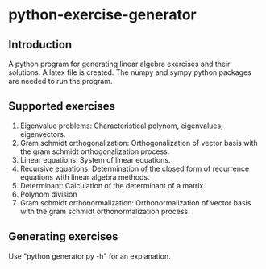 # python-exercise-generator

## Introduction
A python program for generating linear algebra exercises and their solutions.
A latex file is created.
The numpy and sympy python packages are needed to run the program.

## Supported exercises
1. Eigenvalue problems: Characteristical polynom, eigenvalues, eigenvectors.
2. Gram schmidt orthogonalization: Orthogonalization of vector basis with the gram schmidt orthogonalization process.
3. Linear equations: System of linear equations.
4. Recursive equations: Determination of the closed form of recurrence equations with linear algebra methods.
5. Determinant: Calculation of the determinant of a matrix.
6. Polynom division
7. Gram schmidt orthonormalization: Orthonormalization of vector basis with the gram schmidt orthonormalization process.

## Generating exercises
Use "python generator.py -h" for an explanation.
